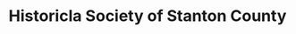 ---
layout: repo
title: "Historicla Society of Stanton County"
id: 11617
permalink: repos/11617/
---